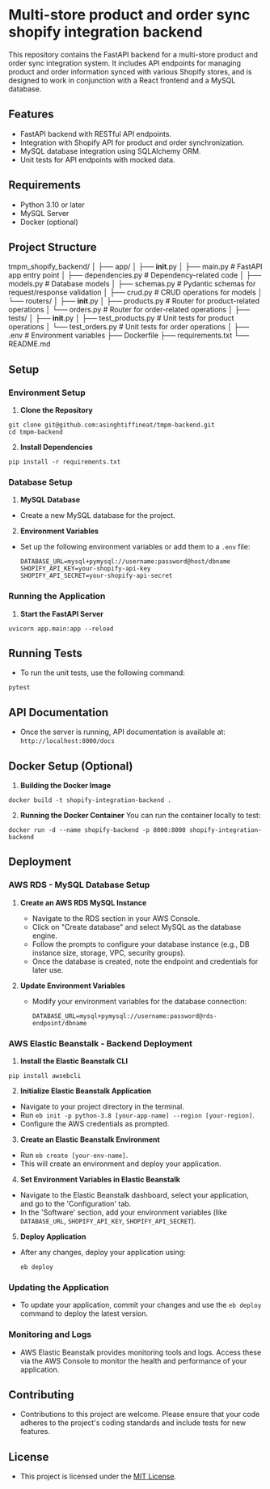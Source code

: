 # Multi-store product and order sync shopify integration backend

This repository contains the FastAPI backend for a multi-store product and order sync integration system. It includes API endpoints for managing product and order information synced with various Shopify stores, and is designed to work in conjunction with a React frontend and a MySQL database.

## Features

- FastAPI backend with RESTful API endpoints.
- Integration with Shopify API for product and order synchronization.
- MySQL database integration using SQLAlchemy ORM.
- Unit tests for API endpoints with mocked data.

## Requirements

- Python 3.10 or later
- MySQL Server
- Docker (optional)

## Project Structure

tmpm_shopify_backend/
│
├── app/
│   ├── __init__.py
│   ├── main.py             # FastAPI app entry point
│   ├── dependencies.py     # Dependency-related code
│   ├── models.py           # Database models
│   ├── schemas.py          # Pydantic schemas for request/response validation
│   ├── crud.py             # CRUD operations for models
│   └── routers/
│       ├── __init__.py
│       ├── products.py     # Router for product-related operations
│       └── orders.py       # Router for order-related operations
│
├── tests/
│   ├── __init__.py
│   ├── test_products.py    # Unit tests for product operations
│   └── test_orders.py      # Unit tests for order operations
│
├── .env                    # Environment variables
├── Dockerfile
├── requirements.txt
└── README.md

## Setup

### Environment Setup

1. **Clone the Repository**
```
git clone git@github.com:asinghtiffineat/tmpm-backend.git
cd tmpm-backend
```

2. **Install Dependencies**
```
pip install -r requirements.txt
```

### Database Setup

1. **MySQL Database**
- Create a new MySQL database for the project.

2. **Environment Variables**
- Set up the following environment variables or add them to a `.env` file:
  ```
  DATABASE_URL=mysql+pymysql://username:password@host/dbname
  SHOPIFY_API_KEY=your-shopify-api-key
  SHOPIFY_API_SECRET=your-shopify-api-secret
  ```

### Running the Application

1. **Start the FastAPI Server**
```
uvicorn app.main:app --reload
```

## Running Tests

- To run the unit tests, use the following command:
```
pytest
```

## API Documentation

- Once the server is running, API documentation is available at: `http://localhost:8000/docs`

## Docker Setup (Optional)

1. **Building the Docker Image**

```
docker build -t shopify-integration-backend .
```

2. **Running the Docker Container**
You can run the container locally to test:
```
docker run -d --name shopify-backend -p 8000:8000 shopify-integration-backend
```
## Deployment

### AWS RDS - MySQL Database Setup

1. **Create an AWS RDS MySQL Instance**
   - Navigate to the RDS section in your AWS Console.
   - Click on "Create database" and select MySQL as the database engine.
   - Follow the prompts to configure your database instance (e.g., DB instance size, storage, VPC, security groups).
   - Once the database is created, note the endpoint and credentials for later use.

2. **Update Environment Variables**
   - Modify your environment variables for the database connection:
     ```
     DATABASE_URL=mysql+pymysql://username:password@rds-endpoint/dbname
     ```

### AWS Elastic Beanstalk - Backend Deployment

1. **Install the Elastic Beanstalk CLI**
```
pip install awsebcli
```

2. **Initialize Elastic Beanstalk Application**
- Navigate to your project directory in the terminal.
- Run `eb init -p python-3.8 [your-app-name] --region [your-region]`.
- Configure the AWS credentials as prompted.

3. **Create an Elastic Beanstalk Environment**
- Run `eb create [your-env-name]`.
- This will create an environment and deploy your application.

4. **Set Environment Variables in Elastic Beanstalk**
- Navigate to the Elastic Beanstalk dashboard, select your application, and go to the 'Configuration' tab.
- In the 'Software' section, add your environment variables (like `DATABASE_URL`, `SHOPIFY_API_KEY`, `SHOPIFY_API_SECRET`).

5. **Deploy Application**
- After any changes, deploy your application using:
  ```
  eb deploy
  ```

### Updating the Application

- To update your application, commit your changes and use the `eb deploy` command to deploy the latest version.

### Monitoring and Logs

- AWS Elastic Beanstalk provides monitoring tools and logs. Access these via the AWS Console to monitor the health and performance of your application.


## Contributing

- Contributions to this project are welcome. Please ensure that your code adheres to the project's coding standards and include tests for new features.

## License

- This project is licensed under the [MIT License](LICENSE).

